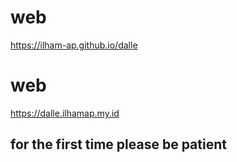 # web
https://ilham-ap.github.io/dalle
# web
https://dalle.ilhamap.my.id

## for the first time please be patient
